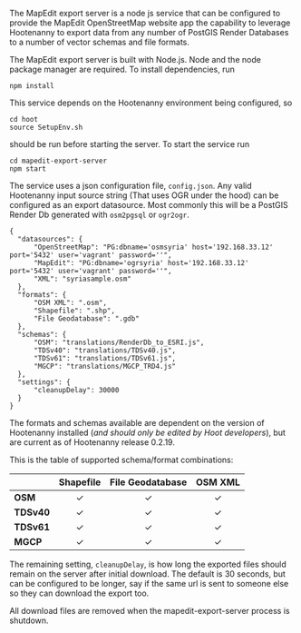 The MapEdit export server is a node js service that can be configured to provide the MapEdit OpenStreetMap website app
the capability to leverage Hootenanny to export data from any number of PostGIS Render Databases to a number of vector schemas and file formats.

The MapEdit export server is built with Node.js.  Node and the node package manager are required.  To install dependencies, run

    npm install
This service depends on the Hootenanny environment being configured, so

    cd hoot
    source SetupEnv.sh
should be run before starting the server.  To start the service run

    cd mapedit-export-server
    npm start
The service uses a json configuration file, `config.json`.  Any valid Hootenanny input source string (That uses OGR under the hood) can be configured as an export datasource.  Most commonly this will be a PostGIS Render Db generated with `osm2pgsql` or `ogr2ogr`.
```
{
  "datasources": {
      "OpenStreetMap": "PG:dbname='osmsyria' host='192.168.33.12' port='5432' user='vagrant' password=''",
      "MapEdit": "PG:dbname='ogrsyria' host='192.168.33.12' port='5432' user='vagrant' password=''",
      "XML": "syriasample.osm"
  },
  "formats": {
      "OSM XML": ".osm",
      "Shapefile": ".shp",
      "File Geodatabase": ".gdb"
  },
  "schemas": {
      "OSM": "translations/RenderDb_to_ESRI.js",
      "TDSv40": "translations/TDSv40.js",
      "TDSv61": "translations/TDSv61.js",
      "MGCP": "translations/MGCP_TRD4.js"
  },
  "settings": {
      "cleanupDelay": 30000
  }
}
```

The formats and schemas available are dependent on the version of Hootenanny installed (*and should only be edited by Hoot developers*), but are current as of Hootenanny release 0.2.19.

This is the table of supported schema/format combinations:

|      | Shapefile | File Geodatabase | OSM XML |
| ---- |:---------:|:----------------:|:-------:|
| **OSM**| &#x2713;| &#x2713;| &#x2713;|
| **TDSv40**| &#x2713;| &#x2713;| &#x2713;|
| **TDSv61**| &#x2713;| &#x2713;| &#x2713;|
| **MGCP**| &#x2713;| &#x2713;| &#x2713;|

The remaining setting, `cleanupDelay`, is how long the exported files should remain on the server after initial download.  The default is 30 seconds, but can be configured to be longer, say if the same url is sent to someone else so they can download the export too.

All download files are removed when the mapedit-export-server process is shutdown.